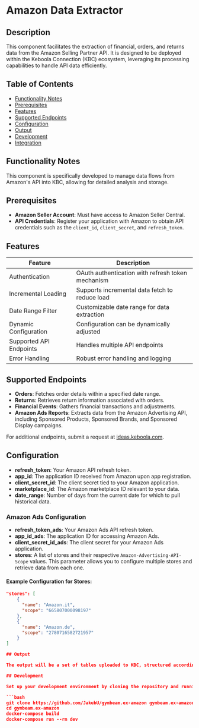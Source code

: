 # Amazon Data Extractor

## Description

This component facilitates the extraction of financial, orders, and returns data from the Amazon Selling Partner API. It is designed to be deployed within the Keboola Connection (KBC) ecosystem, leveraging its processing capabilities to handle API data efficiently.

## Table of Contents

- [Functionality Notes](#functionality-notes)
- [Prerequisites](#prerequisites)
- [Features](#features)
- [Supported Endpoints](#supported-endpoints)
- [Configuration](#configuration)
- [Output](#output)
- [Development](#development)
- [Integration](#integration)

## Functionality Notes

This component is specifically developed to manage data flows from Amazon's API into KBC, allowing for detailed analysis and storage.

## Prerequisites

- **Amazon Seller Account**: Must have access to Amazon Seller Central.
- **API Credentials**: Register your application with Amazon to obtain API credentials such as the `client_id`, `client_secret`, and `refresh_token`.

## Features

| **Feature**              | **Description**                                   |
|--------------------------|---------------------------------------------------|
| Authentication           | OAuth authentication with refresh token mechanism |
| Incremental Loading      | Supports incremental data fetch to reduce load    |
| Date Range Filter        | Customizable date range for data extraction       |
| Dynamic Configuration    | Configuration can be dynamically adjusted         |
| Supported API Endpoints  | Handles multiple API endpoints                    |
| Error Handling           | Robust error handling and logging                 |

## Supported Endpoints

- **Orders**: Fetches order details within a specified date range.
- **Returns**: Retrieves return information associated with orders.
- **Financial Events**: Gathers financial transactions and adjustments.
- **Amazon Ads Reports**: Extracts data from the Amazon Advertising API, including Sponsored Products, Sponsored Brands, and Sponsored Display campaigns.


For additional endpoints, submit a request at [ideas.keboola.com](https://ideas.keboola.com/).

## Configuration

- **refresh_token**: Your Amazon API refresh token.
- **app_id**: The application ID received from Amazon upon app registration.
- **client_secret_id**: The client secret tied to your Amazon application.
- **marketplace_id**: The Amazon marketplace ID relevant to your data.
- **date_range**: Number of days from the current date for which to pull historical data.

### Amazon Ads Configuration

- **refresh_token_ads**: Your Amazon Ads API refresh token.
- **app_id_ads**: The application ID for accessing Amazon Ads.
- **client_secret_id_ads**: The client secret for your Amazon Ads application.
- **stores**: A list of stores and their respective `Amazon-Advertising-API-Scope` values. This parameter allows you to configure multiple stores and retrieve data from each one.

#### Example Configuration for Stores:

```json
"stores": [
    {
      "name": "Amazon.it",
      "scope": "665807000098197"
    },
    {
      "name": "Amazon.de",
      "scope": "2780716582721957"
    }
]

## Output

The output will be a set of tables uploaded to KBC, structured according to the data schema of the fetched API data. This includes details on orders, returns, and financial events.

## Development

Set up your development environment by cloning the repository and running the component:

```bash
git clone https://github.com/JakubU/gymbeam.ex-amazon gymbeam.ex-amazon
cd gymbeam.ex-amazon
docker-compose build
docker-compose run --rm dev
